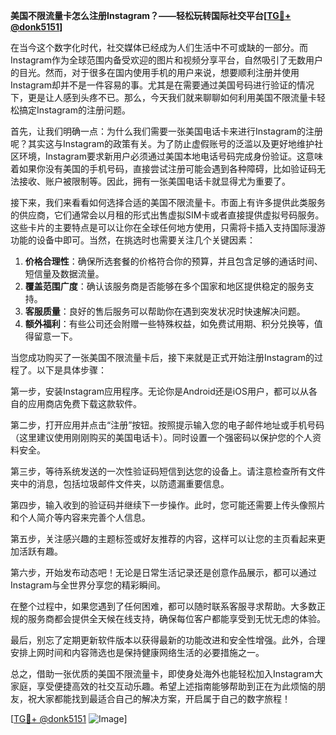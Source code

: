**美国不限流量卡怎么注册Instagram？——轻松玩转国际社交平台[[TG💪+ @donk5151](https://t.me/s/donk5151)]**

在当今这个数字化时代，社交媒体已经成为人们生活中不可或缺的一部分。而Instagram作为全球范围内备受欢迎的图片和视频分享平台，自然吸引了无数用户的目光。然而，对于很多在国内使用手机的用户来说，想要顺利注册并使用Instagram却并不是一件容易的事。尤其是在需要通过美国号码进行验证的情况下，更是让人感到头疼不已。那么，今天我们就来聊聊如何利用美国不限流量卡轻松搞定Instagram的注册问题。

首先，让我们明确一点：为什么我们需要一张美国电话卡来进行Instagram的注册呢？其实这与Instagram的政策有关。为了防止虚假账号的泛滥以及更好地维护社区环境，Instagram要求新用户必须通过美国本地电话号码完成身份验证。这意味着如果你没有美国的手机号码，直接尝试注册可能会遇到各种障碍，比如验证码无法接收、账户被限制等。因此，拥有一张美国电话卡就显得尤为重要了。

接下来，我们来看看如何选择合适的美国不限流量卡。市面上有许多提供此类服务的供应商，它们通常会以月租的形式出售虚拟SIM卡或者直接提供虚拟号码服务。这些卡片的主要特点是可以让你在全球任何地方使用，只需将卡插入支持国际漫游功能的设备中即可。当然，在挑选时也需要关注几个关键因素：

1. **价格合理性**：确保所选套餐的价格符合你的预算，并且包含足够的通话时间、短信量及数据流量。
2. **覆盖范围广度**：确认该服务商是否能够在多个国家和地区提供稳定的服务支持。
3. **客服质量**：良好的售后服务可以帮助你在遇到突发状况时快速解决问题。
4. **额外福利**：有些公司还会附赠一些特殊权益，如免费试用期、积分兑换等，值得留意一下。

当您成功购买了一张美国不限流量卡后，接下来就是正式开始注册Instagram的过程了。以下是具体步骤：

第一步，安装Instagram应用程序。无论你是Android还是iOS用户，都可以从各自的应用商店免费下载这款软件。

第二步，打开应用并点击“注册”按钮。按照提示输入您的电子邮件地址或手机号码（这里建议使用刚刚购买的美国电话卡）。同时设置一个强密码以保护您的个人资料安全。

第三步，等待系统发送的一次性验证码短信到达您的设备上。请注意检查所有文件夹中的消息，包括垃圾邮件文件夹，以防遗漏重要信息。

第四步，输入收到的验证码并继续下一步操作。此时，您可能还需要上传头像照片和个人简介等内容来完善个人信息。

第五步，关注感兴趣的主题标签或好友推荐的内容，这样可以让您的主页看起来更加活跃有趣。

第六步，开始发布动态吧！无论是日常生活记录还是创意作品展示，都可以通过Instagram与全世界分享您的精彩瞬间。

在整个过程中，如果您遇到了任何困难，都可以随时联系客服寻求帮助。大多数正规的服务商都会提供全天候在线支持，确保每位客户都能享受到无忧无虑的体验。

最后，别忘了定期更新软件版本以获得最新的功能改进和安全性增强。此外，合理安排上网时间和内容筛选也是保持健康网络生活的必要措施之一。

总之，借助一张优质的美国不限流量卡，即使身处海外也能轻松加入Instagram大家庭，享受便捷高效的社交互动乐趣。希望上述指南能够帮助到正在为此烦恼的朋友，祝大家都能找到最适合自己的解决方案，开启属于自己的数字旅程！

[[TG💪+ @donk5151](https://t.me/s/donk5151) ![Image](https://i.postimg.cc/rwNCRYN7/Snipaste-2025-04-30-17-27-05.png)]